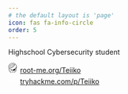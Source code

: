 ```yaml
---
# the default layout is 'page'
icon: fas fa-info-circle
order: 5
---
```


Highschool Cybersecurity student

<div>
        <svg xmlns="http://www.w3.org/2000/svg" height=20 width=20 viewBox="100 70 450 450" fill="currentColor"
        stroke="none">
            <title>Root Me</title>
            <g id="Calque_2">
            </g>
            <g id="g13" transform="matrix(1.8928864,0,0,1.8928864,-264.72593,-165.92773)">
                <path inkscape:connector-curvature="0" id="path5"
                    d="m 299.2,319.9 c 0,0 0,0 0,0 -0.1,-0.1 -0.2,-0.2 -0.2,-0.3 -0.1,-0.1 -0.1,-0.1 -0.2,-0.2 0,0 0,0 0,0 -0.1,0 -0.1,-0.1 -0.2,-0.1 -0.1,-0.1 -0.2,-0.1 -0.3,-0.2 -0.1,0 -0.2,-0.1 -0.3,-0.1 -0.1,0 -0.2,-0.1 -0.2,-0.1 -0.1,0 -0.2,0 -0.3,-0.1 -0.1,0 -0.2,0 -0.3,0 -0.1,0 -0.2,0 -0.3,0 -0.1,0 -0.2,0 -0.3,0 -0.1,0 -0.2,0 -0.3,0 -0.1,0 -0.2,0 -0.3,0.1 -0.1,0 -0.2,0.1 -0.2,0.1 -0.1,0 -0.2,0.1 -0.3,0.1 -0.1,0 -0.2,0.1 -0.3,0.2 -0.1,0 -0.1,0.1 -0.2,0.1 0,0 0,0 0,0 -0.1,0.1 -0.1,0.1 -0.2,0.2 -0.1,0.1 -0.2,0.2 -0.2,0.2 0,0 0,0 0,0 l -8.1,10.1 c -1,1.3 -0.8,3.1 0.5,4.1 0.5,0.4 1.2,0.6 1.8,0.6 0.9,0 1.7,-0.4 2.3,-1.1 l 0.1,-0.1 c 3,-3.7 8.6,-3.7 11.5,0 l 0.1,0.1 c 0.6,0.7 1.4,1.1 2.3,1.1 0.6,0 1.3,-0.2 1.8,-0.6 1.3,-1 1.5,-2.9 0.5,-4.1 z" />
                <path inkscape:connector-curvature="0" id="path7"
                    d="m 285.7,149.1 c -4.1,0 -7.5,3.2 -7.7,7.3 l -15.3,5.6 c -0.8,0.3 -1.4,1 -1.4,1.9 v 9.7 H 249 c -0.9,-3.3 -3.8,-5.7 -7.4,-5.7 -4.2,0 -7.7,3.4 -7.7,7.7 0,4.2 3.4,7.7 7.7,7.7 3.6,0 6.5,-2.4 7.4,-5.7 h 14.3 c 1.1,0 2,-0.9 2,-2 v -10.3 l 13.5,-5 c 1.3,2.5 3.9,4.2 6.8,4.2 4.2,0 7.7,-3.4 7.7,-7.7 0.1,-4.2 -3.4,-7.7 -7.6,-7.7 z" />
                <path style="fill:#9d9d9c" inkscape:connector-curvature="0" id="path9"
                    d="m 269.5,292.3 c -2.5,-0.9 -4.9,-1.8 -7.2,-2.8 -1.7,-0.8 -3.4,-1.6 -5,-2.4 3.8,3.8 13,10.6 22.9,10.8 0.6,-0.7 1.1,-1.4 1.5,-2.3 -1.5,-0.3 -3,-0.6 -4.5,-1 -2.7,-0.7 -5.2,-1.4 -7.7,-2.3 z"
                    class="st0" />
                <path inkscape:connector-curvature="0" id="path11"
                    d="m 395,222.5 c 0,-4.7 -0.3,-9.4 -1,-13.9 0,-0.3 -0.1,-0.6 -0.1,-0.9 -6.1,-39.7 -36.2,-72.3 -75.8,-81 -1,-4.5 -5,-7.9 -9.8,-7.9 -5.6,0 -10.1,4.5 -10.1,10.1 0,4.8 3.4,8.8 7.9,9.8 v 36.9 c 0,0.6 0.3,1.2 0.8,1.6 0.3,0.2 0.7,0.3 1.1,0.3 0.2,0 0.5,0 0.7,-0.1 l 14.8,-5.6 c 1,1.5 2.5,2.5 4.3,3 v 17.4 c -7.5,9.2 -16.8,17.5 -26.7,24.9 l -11.3,-26.2 c 2.1,-1.4 3.5,-3.7 3.5,-6.4 0,-4.2 -3.4,-7.7 -7.7,-7.7 -4.2,0 -7.7,3.4 -7.7,7.7 0,4.2 3.4,7.7 7.7,7.7 0.1,0 0.3,0 0.4,0 l 11.8,27.3 c -6.9,5 -14,9.5 -21,13.6 L 243.2,223 c -0.4,-0.1 -0.8,-0.1 -1.2,0.1 l -10,3.9 c -1.4,-1.9 -3.6,-3.1 -6.2,-3.1 -4.2,0 -7.7,3.4 -7.7,7.7 0,4.2 3.4,7.7 7.7,7.7 4.2,0 7.7,-3.4 7.7,-7.7 0,-0.3 -0.1,-0.6 -0.1,-0.9 l 9.4,-3.7 29.3,8.8 c -25,14 -47.4,22.1 -51.1,23.4 l -1.8,0.6 c -1.6,-1.2 -3.6,-1.9 -5.8,-1.9 -0.1,0 -0.2,0 -0.3,0 -4.7,-11.1 -7.1,-23.2 -7.1,-35.3 0,-6 0.6,-11.9 1.7,-17.6 h 43.9 c 0.9,3.3 3.8,5.7 7.4,5.7 4.2,0 7.7,-3.4 7.7,-7.7 0,-4.2 -3.4,-7.7 -7.7,-7.7 -3.6,0 -6.5,2.4 -7.4,5.7 h -43 c 8.1,-32.9 34.1,-59.2 67.7,-67 1.8,2.9 5,4.9 8.6,4.9 5.6,0 10.1,-4.5 10.1,-10.1 0,-5.6 -4.5,-10.1 -10.1,-10.1 -4.9,0 -8.9,3.5 -9.9,8 -44.1,10 -76.4,49.7 -76.4,95.7 0,13.1 2.6,26.2 7.7,38.2 -1.9,1.8 -3,4.4 -3,7.2 0,4.5 2.9,8.2 6.9,9.6 v 39.4 c 0,0.7 0.2,1.4 0.6,2 l 2.2,1.5 29.9,21.1 v 25.2 c 0,2.1 1.7,3.8 3.8,3.8 h 100 c 2.1,0 3.8,-1.7 3.8,-3.8 v -25.2 l 30,-21.1 2.2,-1.6 c 0.4,-0.6 0.6,-1.3 0.6,-2 V 277 c 3.7,-1.5 6.3,-5.1 6.3,-9.3 0,-2.6 -1,-5 -2.6,-6.8 5.3,-11.9 8,-25.1 8,-38.4 z M 281.4,125.6 c 0.9,-1 2.2,-1.6 3.6,-1.6 2.7,0 4.9,2.2 4.9,4.9 0,2.7 -2.2,4.9 -4.9,4.9 -1,0 -1.9,-0.3 -2.7,-0.8 -1.3,-0.9 -2.2,-2.4 -2.2,-4 0,-1.4 0.5,-2.6 1.3,-3.4 z m 22,3.2 c 0,-2.7 2.2,-4.9 4.9,-4.9 1.4,0 2.6,0.6 3.5,1.5 0.8,0.9 1.3,2 1.3,3.3 0,1.6 -0.8,3.1 -2.1,4 -0.8,0.6 -1.7,0.9 -2.8,0.9 -2.6,0.1 -4.8,-2.1 -4.8,-4.8 z m 18.8,38.5 c 0,0.3 0.1,0.5 0.1,0.7 l -12.2,4.6 v -34 c 3,-0.5 5.5,-2.3 6.9,-4.8 10.7,2.4 20.7,6.7 29.6,12.6 -0.1,14.8 -5.8,28.4 -14.8,40.7 v -12.4 c 3.3,-0.9 5.7,-3.8 5.7,-7.4 0,-4.2 -3.4,-7.7 -7.7,-7.7 -4.2,0.1 -7.6,3.5 -7.6,7.7 z M 213.5,272.7 c -1.2,0 -2.3,-0.5 -3.2,-1.2 -1,-0.9 -1.7,-2.2 -1.7,-3.6 0,-0.6 0.1,-1.2 0.3,-1.7 0.7,-1.8 2.5,-3.1 4.5,-3.1 0.9,0 1.7,0.3 2.4,0.7 1.4,0.8 2.4,2.4 2.4,4.2 0,0.9 -0.3,1.7 -0.7,2.4 -0.7,1.4 -2.2,2.3 -4,2.3 z m 170,-1.9 c -0.9,1.1 -2.3,1.9 -3.8,1.9 -1.4,0 -2.6,-0.6 -3.5,-1.5 -0.8,-0.9 -1.3,-2 -1.3,-3.3 0,-2.1 1.3,-3.9 3.2,-4.5 0.5,-0.2 1.1,-0.3 1.7,-0.3 2.3,0 4.3,1.7 4.8,3.9 0.1,0.3 0.1,0.6 0.1,1 -0.2,1 -0.6,2 -1.2,2.8 z m -3,-13 c -0.3,0 -0.6,0 -0.9,0 -5.6,0 -10.1,4.5 -10.1,10.1 0,4.3 2.7,8 6.6,9.4 v 36.8 l -31.5,22.2 c -1,0.7 -1.6,1.9 -1.6,3.1 v 21.2 c 0,1.2 -1,2.2 -2.2,2.2 h -11.7 c -1.2,0 -2.2,-1 -2.2,-2.2 V 353 c 0,-2 -1.4,-3.8 -3.4,-4 -2.3,-0.2 -4.2,1.6 -4.2,3.8 v 7.9 c 0,1.2 -1,2.2 -2.2,2.2 h -14.3 c -1.2,0 -2.2,-1 -2.2,-2.2 V 349 c 0,-2 -1.4,-3.8 -3.4,-4 -2.3,-0.2 -4.2,1.6 -4.2,3.8 v 12 c 0,1.2 -1,2.2 -2.2,2.2 h -14.3 c -1.2,0 -2.2,-1 -2.2,-2.2 V 353 c 0,-2 -1.4,-3.8 -3.4,-4 -2.3,-0.2 -4.2,1.6 -4.2,3.8 v 7.9 c 0,1.2 -1,2.2 -2.2,2.2 h -11.7 c -1.2,0 -2.2,-1 -2.2,-2.2 v -21.2 c 0,-1.2 -0.6,-2.4 -1.6,-3.1 L 217.6,314.2 V 277 c 3.5,-1.6 5.9,-5.1 5.9,-9.2 0,-0.6 -0.1,-1.2 -0.2,-1.8 4,-1.4 34.5,-12.3 64.5,-31 40.6,-25.3 63.1,-54 65.7,-83.5 17.5,14.1 29.6,34.5 33.1,57.4 -0.5,50.1 -87.8,81 -88.7,81.3 -0.2,0.1 -0.7,0.2 -1.1,0.4 -1.1,-0.2 -2.2,-0.4 -3.4,-0.6 -0.8,-0.2 -1.7,-0.3 -2.5,-0.5 -1.3,-0.2 -2.6,-0.5 -3.9,-0.8 -0.2,-0.1 -0.5,-0.1 -0.7,-0.1 -0.5,-0.1 -1,-0.2 -1.5,-0.3 -0.6,-0.1 -1.2,-0.3 -1.8,-0.4 -1.4,-0.3 -2.8,-0.6 -4.1,-1 -2.5,-0.6 -4.9,-1.3 -7.3,-1.9 -2.3,-0.7 -4.7,-1.3 -6.9,-2 -0.1,0 -0.1,0 -0.2,0 -1.7,-0.5 -3.3,-1 -4.9,-1.6 -0.5,-0.2 -1.1,-0.4 -1.6,-0.5 -0.8,-0.3 -1.5,-0.5 -2.2,-0.7 -1.3,-0.4 -2.5,-0.8 -3.6,-1.3 0,0 -0.1,0 -0.1,0 -1.8,-0.6 -3.4,-1.2 -4.8,-1.8 -1.5,-0.6 -2.8,-1.1 -3.8,-1.5 -1,-0.5 -1.9,-0.8 -2.4,-1.1 -0.6,-0.3 -0.9,-0.4 -0.9,-0.4 0,0 0.2,0.3 0.6,0.7 0.4,0.5 1,1.2 1.9,2 0.8,0.8 1.9,1.8 3.2,2.8 1.3,1 2.8,2.1 4.4,3.2 0,0 0,0 0.1,0 -0.6,2 -1,4.2 -1,6.4 0,11.5 9.4,20.9 20.9,20.9 8.9,0 16.5,-5.6 19.5,-13.5 1,0.1 2.1,0.2 3.1,0.3 1.8,0.1 3.5,0.1 5.1,0.1 0.1,0 0.2,0.1 0.3,0.1 l 16.9,17.2 c 4.3,4.3 11,5 16,1.7 l 26.4,-14.8 c 2.3,-1.5 3.8,-4.1 3.8,-6.9 v -30.4 c 10.2,-8.1 19.4,-17.7 25.4,-28.6 -1.1,7.9 -3.2,15.4 -6.3,22.5 z m -98.8,37.8 c -0.4,0.8 -1,1.6 -1.5,2.3 v 0 c -2.4,2.8 -6,4.6 -10,4.6 -4,0 -7.6,-1.8 -10,-4.6 -2,-2.3 -3.1,-5.3 -3.1,-8.5 0,-0.8 0.1,-1.5 0.2,-2.3 0,0 0,0 0,0 1.6,0.8 3.3,1.6 5,2.4 2.3,1 4.7,2 7.2,2.8 2.5,0.9 5.1,1.6 7.7,2.3 1.5,0.4 3,0.7 4.5,1 z" />
            </g>
        </svg>
    <a href="https://root-me.org/Teiiko" target="_blank">root-me.org/Teiiko</a><br>
    <svg style="color: white" role="img" height=20 width=20 viewBox="0 0 24 24" xmlns="http://www.w3.org/2000/svg"><title>TryHackMe</title><path d="M10.705 0C7.54 0 4.902 2.285 4.349 5.291a4.525 4.525 0 0 0-4.107 4.5 4.525 4.525 0 0 0 4.52 4.52h6.761a.625.625 0 1 0 0-1.25H4.761a3.273 3.273 0 0 1-3.27-3.27A3.273 3.273 0 0 1 6.59 7.08a.625.625 0 0 0 .7-1.035 4.488 4.488 0 0 0-1.68-.69 5.223 5.223 0 0 1 5.096-4.104 5.221 5.221 0 0 1 5.174 4.57 4.489 4.489 0 0 0-.488.305.625.625 0 1 0 .731 1.013 3.245 3.245 0 0 1 1.912-.616 3.278 3.278 0 0 1 3.203 2.61.625.625 0 0 0 1.225-.251 4.533 4.533 0 0 0-4.428-3.61 4.54 4.54 0 0 0-.958.105C16.556 2.328 13.9 0 10.705 0zm5.192 10.64a.925.925 0 0 0-.462.108.913.913 0 0 0-.313.29 1.27 1.27 0 0 0-.175.427 2.39 2.39 0 0 0-.054.514c0 .181.018.353.054.517.036.164.095.307.175.43a.899.899 0 0 0 .313.297c.127.073.281.11.462.11.18 0 .334-.037.46-.11a.897.897 0 0 0 .309-.296c.08-.124.137-.267.173-.431.036-.164.054-.336.054-.517 0-.18-.018-.352-.054-.514a1.271 1.271 0 0 0-.173-.426.901.901 0 0 0-.309-.291.917.917 0 0 0-.46-.108zm6.486 0a.925.925 0 0 0-.462.108.913.913 0 0 0-.313.29 1.27 1.27 0 0 0-.175.427 2.39 2.39 0 0 0-.053.514c0 .181.017.353.053.517.036.164.095.307.175.43a.899.899 0 0 0 .313.297c.127.073.281.11.462.11.18 0 .334-.037.46-.11a.897.897 0 0 0 .31-.296c.078-.124.136-.267.172-.431.036-.164.054-.336.054-.517 0-.18-.018-.352-.054-.514a1.271 1.271 0 0 0-.173-.426.901.901 0 0 0-.308-.291.916.916 0 0 0-.461-.108zm-8.537.068l-.84.618.313.43.476-.368v1.877h.603v-2.557zm6.486 0l-.841.618.314.43.477-.368v1.877h.603v-2.557zm-4.435.445c.08 0 .143.028.193.084.05.057.087.127.114.21.026.083.044.173.054.269a2.541 2.541 0 0 1 0 .533c-.01.097-.028.187-.054.27a.584.584 0 0 1-.114.21.243.243 0 0 1-.193.085.248.248 0 0 1-.195-.086.584.584 0 0 1-.118-.209 1.245 1.245 0 0 1-.056-.27 2.645 2.645 0 0 1 0-.533c.01-.096.029-.186.056-.27a.583.583 0 0 1 .118-.209.25.25 0 0 1 .195-.084zm6.486 0c.08 0 .144.028.193.084.05.057.087.127.114.21.027.083.044.173.054.269a2.541 2.541 0 0 1 0 .533c-.01.097-.027.187-.054.27a.584.584 0 0 1-.114.21.243.243 0 0 1-.193.085.249.249 0 0 1-.195-.086.581.581 0 0 1-.117-.209 1.245 1.245 0 0 1-.056-.27 2.642 2.642 0 0 1 0-.533c.01-.096.028-.186.056-.27a.58.58 0 0 1 .117-.209.25.25 0 0 1 .195-.084zm-2.191 3.51a.93.93 0 0 0-.463.109.908.908 0 0 0-.312.291c-.08.122-.139.263-.175.426a2.383 2.383 0 0 0-.054.514c0 .18.018.353.054.516.036.164.094.308.175.432a.91.91 0 0 0 .312.296.92.92 0 0 0 .463.11c.18 0 .333-.037.46-.11a.892.892 0 0 0 .308-.296 1.32 1.32 0 0 0 .174-.432c.036-.163.054-.335.054-.516 0-.18-.018-.352-.054-.514a1.274 1.274 0 0 0-.174-.426.89.89 0 0 0-.309-.291.918.918 0 0 0-.46-.108zm-6.402.07l-.841.617.314.43.476-.369v1.878h.604v-2.557zm2.125 0l-.841.617.314.43.477-.369v1.878h.603v-2.557zm2.116 0l-.84.617.313.43.477-.369v1.878h.603v-2.557zm2.16.443c.08 0 .144.028.194.085a.605.605 0 0 1 .114.21c.026.083.044.172.053.269a2.639 2.639 0 0 1 0 .532 1.28 1.28 0 0 1-.053.27.585.585 0 0 1-.114.21.244.244 0 0 1-.193.085.25.25 0 0 1-.196-.085.589.589 0 0 1-.117-.21 1.245 1.245 0 0 1-.056-.27 2.597 2.597 0 0 1 0-.532c.01-.097.028-.186.056-.27a.589.589 0 0 1 .117-.209.249.249 0 0 1 .196-.085zm-6.729 3.073a.676.676 0 0 0-.335.078.661.661 0 0 0-.227.211.91.91 0 0 0-.127.31c-.027.118-.04.242-.04.373s.013.256.04.375a.93.93 0 0 0 .127.313.65.65 0 0 0 .227.215c.092.053.204.08.335.08a.655.655 0 0 0 .334-.08.65.65 0 0 0 .225-.215c.057-.09.1-.194.125-.313a1.75 1.75 0 0 0 .04-.375c0-.13-.014-.255-.04-.373a.931.931 0 0 0-.125-.31.658.658 0 0 0-.225-.21.667.667 0 0 0-.334-.08zm3.086 0a.675.675 0 0 0-.336.078.661.661 0 0 0-.226.211.907.907 0 0 0-.127.31 1.69 1.69 0 0 0-.04.373c0 .131.013.256.04.375a.928.928 0 0 0 .127.313c.058.09.134.162.226.215.093.053.205.08.336.08a.655.655 0 0 0 .334-.08.65.65 0 0 0 .224-.215c.058-.09.1-.194.126-.313a1.752 1.752 0 0 0 0-.748.94.94 0 0 0-.126-.31.657.657 0 0 0-.224-.21.667.667 0 0 0-.334-.08zm5.108 0a.675.675 0 0 0-.336.078.661.661 0 0 0-.226.211.91.91 0 0 0-.127.31c-.027.118-.04.242-.04.373s.013.256.04.375a.931.931 0 0 0 .127.313c.058.09.134.162.226.215.093.053.205.08.336.08.13 0 .243-.027.334-.08a.65.65 0 0 0 .224-.215c.058-.09.1-.194.126-.313a1.75 1.75 0 0 0 .04-.375c0-.13-.014-.255-.04-.373a.943.943 0 0 0-.126-.31.657.657 0 0 0-.224-.21.668.668 0 0 0-.334-.08zm-6.658.05l-.61.448.227.311.346-.266v1.362h.438v-1.856zm3.068 0l-.61.448.227.311.346-.266v1.362h.438v-1.856zm5.108 0l-.611.448.228.311.346-.266v1.362h.438v-1.856zm-9.712.322c.058 0 .105.02.14.062a.421.421 0 0 1 .083.151.96.96 0 0 1 .04.196 1.932 1.932 0 0 1 0 .386.954.954 0 0 1-.04.197.421.421 0 0 1-.083.152.176.176 0 0 1-.14.061.18.18 0 0 1-.141-.06.427.427 0 0 1-.085-.153.887.887 0 0 1-.041-.197 1.96 1.96 0 0 1 0-.386.893.893 0 0 1 .04-.196.42.42 0 0 1 .086-.151.181.181 0 0 1 .141-.062zm3.086 0c.058 0 .104.02.14.062a.421.421 0 0 1 .082.151.94.94 0 0 1 .04.196 1.906 1.906 0 0 1 0 .386.93.93 0 0 1-.04.197.421.421 0 0 1-.082.152.176.176 0 0 1-.14.061.18.18 0 0 1-.141-.06.42.42 0 0 1-.086-.153.846.846 0 0 1-.04-.197 1.965 1.965 0 0 1-.011-.195c0-.057.004-.121.01-.191a.849.849 0 0 1 .041-.196.42.42 0 0 1 .086-.151.182.182 0 0 1 .141-.062zm5.108 0c.058 0 .104.02.14.062a.421.421 0 0 1 .082.151.92.92 0 0 1 .04.196 1.963 1.963 0 0 1 0 .386.943.943 0 0 1-.04.197.421.421 0 0 1-.082.152.177.177 0 0 1-.14.061.18.18 0 0 1-.142-.06.437.437 0 0 1-.085-.153.95.95 0 0 1-.04-.197 1.965 1.965 0 0 1-.011-.195c0-.057.004-.121.01-.191a.959.959 0 0 1 .04-.196.47.47 0 0 1 .086-.151.181.181 0 0 1 .142-.062zm-1.684 1.814a.675.675 0 0 0-.336.079.66.66 0 0 0-.227.21.91.91 0 0 0-.127.31 1.731 1.731 0 0 0 0 .748.939.939 0 0 0 .127.314c.059.09.134.162.227.215.093.053.205.08.336.08a.66.66 0 0 0 .334-.08.648.648 0 0 0 .224-.215c.058-.09.1-.195.126-.314a1.737 1.737 0 0 0-.001-.747.928.928 0 0 0-.125-.31.65.65 0 0 0-.224-.211.668.668 0 0 0-.334-.079zm3.063 0a.676.676 0 0 0-.336.079.664.664 0 0 0-.227.21.906.906 0 0 0-.127.31 1.74 1.74 0 0 0 0 .748.936.936 0 0 0 .127.314.66.66 0 0 0 .227.215c.092.053.204.08.336.08a.654.654 0 0 0 .334-.08.648.648 0 0 0 .223-.215c.058-.09.1-.195.126-.314a1.74 1.74 0 0 0 0-.747.928.928 0 0 0-.126-.31.65.65 0 0 0-.223-.211.666.666 0 0 0-.334-.079zm-1.545.05l-.611.448.228.312.346-.267v1.363h.438v-1.856zm-1.518.323c.057 0 .104.02.14.061a.42.42 0 0 1 .082.152.91.91 0 0 1 .04.195 1.966 1.966 0 0 1 0 .387.951.951 0 0 1-.04.197.421.421 0 0 1-.082.152.177.177 0 0 1-.14.06.18.18 0 0 1-.142-.06.428.428 0 0 1-.085-.152.914.914 0 0 1-.04-.197 1.96 1.96 0 0 1-.011-.195c0-.058.003-.122.01-.192a.923.923 0 0 1 .041-.195c.02-.06.048-.11.085-.152a.181.181 0 0 1 .142-.061zm3.063 0c.057 0 .104.02.14.061a.42.42 0 0 1 .082.152.94.94 0 0 1 .04.195 1.91 1.91 0 0 1 0 .387.93.93 0 0 1-.04.197.422.422 0 0 1-.083.152.175.175 0 0 1-.14.06.18.18 0 0 1-.141-.06.423.423 0 0 1-.085-.152.907.907 0 0 1-.04-.197 1.95 1.95 0 0 1 0-.387.915.915 0 0 1 .04-.195c.02-.06.048-.11.085-.152a.182.182 0 0 1 .142-.061zm-9.713.185a.465.465 0 0 0-.232.055.456.456 0 0 0-.157.146.627.627 0 0 0-.089.215 1.168 1.168 0 0 0-.027.259c0 .09.009.177.027.26a.648.648 0 0 0 .089.216c.04.063.093.112.157.149a.459.459 0 0 0 .232.056c.09 0 .168-.02.231-.056a.45.45 0 0 0 .156-.149.67.67 0 0 0 .087-.217 1.218 1.218 0 0 0 0-.518.647.647 0 0 0-.087-.215.448.448 0 0 0-.156-.146.458.458 0 0 0-.23-.055zm1.052.035l-.423.31.158.217.24-.185v.944h.303v-1.286zm-1.052.224c.04 0 .073.014.097.042a.284.284 0 0 1 .057.105.69.69 0 0 1 .028.136c.004.049.007.092.007.133 0 .04-.003.086-.007.135a.684.684 0 0 1-.028.136.285.285 0 0 1-.057.105.123.123 0 0 1-.097.043.125.125 0 0 1-.098-.043.298.298 0 0 1-.059-.105.612.612 0 0 1-.028-.136 1.39 1.39 0 0 1 0-.268.62.62 0 0 1 .028-.136.297.297 0 0 1 .06-.105.125.125 0 0 1 .097-.042zm3.775 1.394a.463.463 0 0 0-.232.054.452.452 0 0 0-.157.146.621.621 0 0 0-.088.214 1.19 1.19 0 0 0 0 .519.641.641 0 0 0 .088.217.46.46 0 0 0 .157.15.458.458 0 0 0 .232.054.454.454 0 0 0 .232-.055.45.45 0 0 0 .155-.149.664.664 0 0 0 .087-.217 1.189 1.189 0 0 0 0-.519.642.642 0 0 0-.087-.214.446.446 0 0 0-.155-.146.459.459 0 0 0-.232-.054zm1.052.034l-.423.31.158.216.24-.185v.945h.303V22.68zm-1.052.223c.04 0 .073.014.098.043a.3.3 0 0 1 .057.105.643.643 0 0 1 .027.135 1.31 1.31 0 0 1 0 .268.654.654 0 0 1-.027.137.307.307 0 0 1-.057.105.124.124 0 0 1-.098.042.125.125 0 0 1-.098-.042.293.293 0 0 1-.059-.105.618.618 0 0 1-.028-.137 1.364 1.364 0 0 1 0-.268.612.612 0 0 1 .028-.135.287.287 0 0 1 .06-.105.123.123 0 0 1 .097-.043z" fill="white"></path></svg>
    <a href="https://tryhackme.com/p/Teiiko" target="_blank">tryhackme.com/p/Teiiko</a>
</div>





